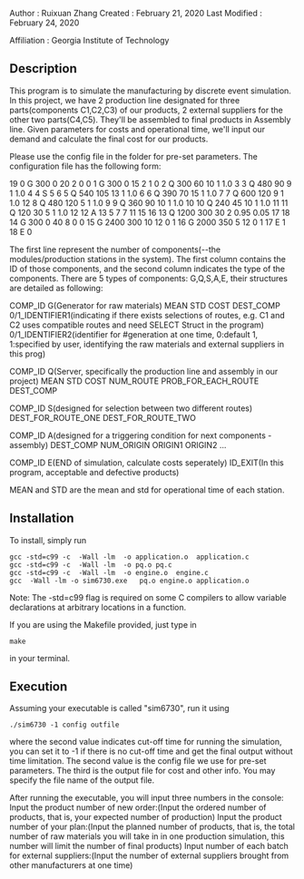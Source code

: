 Author          : Ruixuan Zhang
Created         : February 21, 2020
Last Modified   : February 24, 2020

Affiliation          : Georgia Institute of Technology


Description
-------------

This program is to simulate the manufacturing by discrete event simulation.  
In this project, we have 2 production line designated for three parts(components C1,C2,C3) of our products, 2 external suppliers for the other two parts(C4,C5). They'll be assembled to final products in Assembly line. 
Given parameters for costs and operational time, we'll input our demand and calculate the final cost for our products.

Please use the config file in the folder for pre-set parameters.
The configuration file has the following form:

19
0 G 300 0 20 2 0 0
1 G 300 0 15 2 1 0
2 Q 300 60 10 1 1.0 3
3 Q 480 90 9 1 1.0 4
4 S 5 6
5 Q 540 105 13 1 1.0 6
6 Q 390 70 15 1 1.0 7
7 Q 600 120 9 1 1.0 12
8 Q 480 120 5 1 1.0 9
9 Q 360 90 10 1 1.0 10
10 Q 240 45 10 1 1.0 11
11 Q 120 30 5 1 1.0 12
12 A 13 5 7 7 11 15 16
13 Q 1200 300 30 2 0.95 0.05 17 18
14 G 300 0 40 8 0 0
15 G 2400 300 10 12 0 1
16 G 2000 350 5 12 0 1
17 E 1
18 E 0

The first line represent the number of components(--the modules/production stations in the system). The first column contains the ID of those components, and the second column indicates the type of the components.
There are 5 types of components: G,Q,S,A,E, their structures are detailed as following:

COMP_ID G(Generator for raw materials) MEAN STD COST DEST_COMP 
0/1_IDENTIFIER1(indicating if there exists selections of routes, e.g. C1 and C2 uses compatible routes and need SELECT Struct in the program) 
0/1_IDENTIFIER2(identifier for #generation at one time, 0:default 1, 1:specified by user, identifying the raw materials and external suppliers in this prog) 

COMP_ID Q(Server, specifically the production line and assembly in our project) MEAN STD COST NUM_ROUTE PROB_FOR_EACH_ROUTE DEST_COMP

COMP_ID S(designed for selection between two different routes) DEST_FOR_ROUTE_ONE DEST_FOR_ROUTE_TWO

COMP_ID A(designed for a triggering condition for next components - assembly) DEST_COMP NUM_ORIGIN ORIGIN1 ORIGIN2 ... 

COMP_ID E(END of simulation, calculate costs seperately) ID_EXIT(In this program, acceptable and defective products)

MEAN and STD are the mean and std for operational time of each station.



Installation
------------

To install, simply run

    gcc -std=c99 -c  -Wall -lm  -o application.o  application.c
	gcc -std=c99 -c  -Wall -lm  -o pq.o pq.c
	gcc -std=c99 -c  -Wall -lm  -o engine.o  engine.c
    gcc  -Wall -lm -o sim6730.exe   pq.o engine.o application.o	

Note: The -std=c99 flag is required on some C compilers to allow variable declarations at arbitrary locations in a function.

If you are using the Makefile provided, just type in

    make

in your terminal.

Execution
-----------

Assuming your executable is called "sim6730", run it using

    ./sim6730 -1 config outfile

where the second value indicates cut-off time for running the simulation, you can set it to -1 if there is no cut-off time and get the final output without time limitation.
The second value is the config file we use for pre-set parameters.
The third is the output file for cost and other info. You may specify the file name of the output file.

After running the executable, you will input three numbers in the console:
Input the product number of new order:(Input the ordered number of products, that is, your expected number of production)
Input the product number of your plan:(Input the planned number of products, that is, the total number of raw materials you will take in in one production simulation, this number will limit the number of final products)
Input number of each batch for external suppliers:(Input the number of external suppliers brought from other manufacturers at one time)


    


